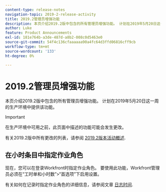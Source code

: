 ```yaml
---
content-type: release-notes
navigation-topic: 2019-2-release-activity
title: 2019.2管理员增强功能
description: 本页介绍2019.2版中包含的所有管理员增强功能。 计划在2019年5月20日这一周的生产环境中提供该功能。
author: Luke
feature: Product Announcements
exl-id: 181e764b-a3de-487d-a8b2-008c0d5463e0
source-git-commit: 54f4c136cfaaaaaa90a4fc64d3ffd06816cff9cb
workflow-type: tm+mt
source-wordcount: '133'
ht-degree: 0%

---
```


# 2019.2管理员增强功能

本页介绍2019.2版中包含的所有管理员增强功能。 计划在2019年5月20日这一周的生产环境中提供该功能。

>[!IMPORTANT]
>
>在生产环境中可用之前，此页面中描述的功能可能会发生更改。

有关2019.2版中所有更改的列表，请参阅 [2019.2版本活动概述](../../../../product-announcements/product-releases/quarterly-release-archive/2019.2-release-activity/2019.2-release-activity-overview.md).

## 在小时条目中指定作业角色

现在，您可以在登录Workfront时指定作业角色。 要使用此功能，Workfront管理员必须在“工时单和小时数”>“首选项”下启用设置。

有关如何在记录时指定作业角色的详细信息，请参阅文章 [日志时间](../../../../timesheets/create-and-manage-timesheets/log-time.md).
